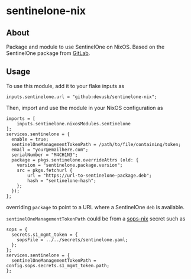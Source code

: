 # sentinelone-nix

## About

Package and module to use SentinelOne on NixOS. Based on the SentinelOne package from [GitLab](https://gitlab.com/gitlab-com/gl-infra/reliability).

## Usage

To use this module, add it to your flake inputs as

```
inputs.sentinelone.url = "github:devusb/sentinelone-nix";
```

Then, import and use the module in your NixOS configuration as

```
imports = [
    inputs.sentinelone.nixosModules.sentinelone
];
services.sentinelone = {
  enable = true;
  sentinelOneManagementTokenPath = /path/to/file/containing/token;
  email = "your@emailhere.com";
  serialNumber = "M4CH1N3";
  package = pkgs.sentinelone.overrideAttrs (old: {
    version = "sentinelone.package.version"; 
    src = pkgs.fetchurl {
        url = "https://url-to-sentinelone-package.deb";
        hash = "sentinelone-hash";
    };
  });
};
```

overriding `package` to point to a URL where a SentinelOne `deb` is available.

`sentinelOneManagementTokenPath` could be from a [sops-nix](https://github.com/Mic92/sops-nix) secret such as

```
sops = {
  secrets.s1_mgmt_token = {
    sopsFile = ../../secrets/sentinelone.yaml;
  };
};
services.sentinelone = {
  sentinelOneManagementTokenPath = config.sops.secrets.s1_mgmt_token.path;
};

```
